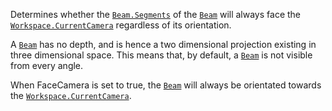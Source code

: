 Determines whether the [`Beam.Segments`](https://create.roblox.com/docs/reference/engine/classes/Beam#Segments) of the [`Beam`](https://create.roblox.com/docs/reference/engine/classes/Beam) will
always face the [`Workspace.CurrentCamera`](https://create.roblox.com/docs/reference/engine/classes/Workspace#CurrentCamera) regardless of its
orientation.

A [`Beam`](https://create.roblox.com/docs/reference/engine/classes/Beam) has no depth, and is hence a two dimensional projection
existing in three dimensional space. This means that, by default, a
[`Beam`](https://create.roblox.com/docs/reference/engine/classes/Beam) is not visible from every angle.

When FaceCamera is set to true, the [`Beam`](https://create.roblox.com/docs/reference/engine/classes/Beam) will always be orientated
towards the [`Workspace.CurrentCamera`](https://create.roblox.com/docs/reference/engine/classes/Workspace#CurrentCamera).